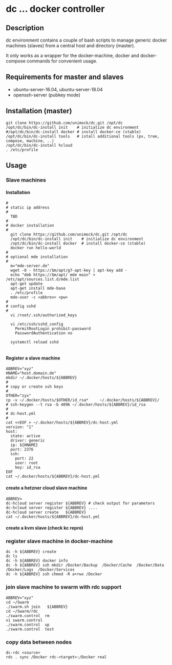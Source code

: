 # dc  ... docker controller

## Description

dc environment contains a couple of bash scripts to manage generic docker machines (slaves) 
from a central host and directory (master).

It only works as a wrapper for the docker-machine, docker and docker-compose commands for convenient usage.

## Requirements for master and slaves
 * ubuntu-server-16.04, ubuntu-server-18.04
 * openssh-server (pubkey mode)

## Installation (master)
```
git clone https://github.com/unimock/dc.git /opt/dc
/opt/dc/bin/dc-install init    # initialize dc environment
#/opt/dc/bin/dc-install docker # install docker-ce (stable)
/opt/dc/bin/dc-install tools   # istall additional tools (pv, tree, compose, machine, ..)
/opt/dc/bin/dc-install hcloud
. /etc/profile
```

## Usage
### Slave machines
#### Installation
```
#
# static ip address
#
  TBD
#
# docker installation
#
  git clone https://github.com/unimock/dc.git /opt/dc
  /opt/dc/bin/dc-install init    # initialize dc environment
  /opt/dc/bin/dc-install docker  # install docker-ce (stable)
  docker run hello-world
#
# optional mde installation
#
  m="mde-server.de"
  wget -O - https://$m/apt/g7-apt-key | apt-key add -
  echo "deb https://$m/apt/ mde main" > /etc/apt/sources.list.d/mde.list
  apt-get update
  apt-get install mde-base
  . /etc/profile
  mde-user -c <abbrev> <pw>
#
# config sshd
#
  vi /root/.ssh/authorized_keys

  vi /etc/ssh/sshd_config
    PermitRootLogin prohibit-password
    PasswordAuthentication no
  
  systemctl reload sshd
  
```

#### Register a slave machine
```
ABBREV="xyz"
HNAME="host.domain.de"
mkdir ~/.docker/hosts/${ABBREV}
#
# copy or create ssh keys
#
OTHER="zyx"
cp -v ~/.docker/hosts/$OTHER/id_rsa*     ~/.docker/hosts/${ABBREV}/
# ssh-keygen --t rsa -b 4096 ~/.docker/hosts/${ABBREV}/id_rsa
#
# dc-host.yml
#
cat <<EOF > ~/.docker/hosts/${ABBREV}/dc-host.yml
version: "1"
host:
  state: active
  driver: generic
  ip: ${HNAME}
  port: 2376
  ssh:
    port: 22
    user: root
    key: id_rsa
EOF
cat ~/.docker/hosts/${ABBREV}/dc-host.yml
```

#### create a hetzner cloud slave machine

```
ABBREV=
dc-hcloud server register ${ABBREV} # check output for parameters
dc-hcloud server register ${ABBREV} ....
dc-hcloud server create   ${ABBREV}
cat ~/.docker/hosts/${ABBREV}/dc-host.yml
```
#### create a kvm slave (check kc repro)

### register slave machine in docker-machine

```
dc -h ${ABBREV} create
dc ls
dc -h ${ABBREV} docker info
dc -h ${ABBREV} ssh mkdir /Docker/Backup  /Docker/Cache  /Docker/Data  /Docker/Logs  /Docker/Services
dc -h ${ABBREV} ssh chmod -R a+rwx /Docker
```

### join slave machine to swarm with rdc support
```
ABBREV="xyz"
cd ~/Swarm
./swarm.sh join   ${ABBREV}
cd ~/Swarm/rdc
./swarm.control  rm
vi swarm.control
./swarm.control  up
./swarm.control  test
```
### copy data between nodes
```
dc-rdc <source>
rdc . sync /Docker rdc-<target>:/Docker real
```

